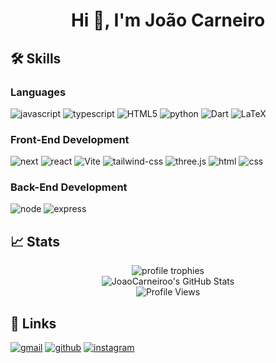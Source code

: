 <h1 align="center">Hi 👋, I'm João Carneiro</h1>

## 🛠️ Skills

### Languages

![javascript](https://img.shields.io/badge/JavaScript-323330?style=for-the-badge&logo=javascript&logoColor=F7DF1E)
![typescript](https://img.shields.io/badge/TypeScript-3178C6?style=for-the-badge&logo=typescript&logoColor=white)
![HTML5](https://img.shields.io/badge/html5-%23E34F26.svg?style=for-the-badge&logo=html5&logoColor=white)
![python](https://img.shields.io/badge/Python-3776AB?style=for-the-badge&logo=python&logoColor=white)
![Dart](https://img.shields.io/badge/dart-%230175C2.svg?style=for-the-badge&logo=dart&logoColor=white)
![LaTeX](https://img.shields.io/badge/latex-%23008080.svg?style=for-the-badge&logo=latex&logoColor=white)

### Front-End Development

![next](https://img.shields.io/badge/Next-000000?style=for-the-badge&logo=nextdotjs&logoColor=FFFFFF)
![react](https://img.shields.io/badge/React-20232A?style=for-the-badge&logo=react&logoColor=61DAFB)
![Vite](https://img.shields.io/badge/vite-%23646CFF.svg?style=for-the-badge&logo=vite&logoColor=white)
![tailwind-css](https://img.shields.io/badge/tailwind_css-06B6D4?style=for-the-badge&logo=tailwind-css&logoColor=white)
![three.js](https://img.shields.io/badge/Three.js-000000?style=for-the-badge&logo=three.js&logoColor=white)
![html](https://img.shields.io/badge/HTML5-E34F26?style=for-the-badge&logo=html5&logoColor=white)
![css](https://img.shields.io/badge/CSS3-1572B6?style=for-the-badge&logo=css3&logoColor=white)

### Back-End Development

![node](https://img.shields.io/badge/Node-5FA04E?style=for-the-badge&logo=node.js&logoColor=FFFFFF)
![express](https://img.shields.io/badge/Express-000000?style=for-the-badge&logo=express&logoColor=FFFFFF)

## 📈 Stats

<div align="center">
    <img src="https://github-profile-trophy.vercel.app/?username=JoaoCarneiroo&row=1&column=6&margin-h=8&theme=darkhub&count_private=true&margin-w=15&no-frame=true&theme=github_dark" alt="profile trophies" />
    <br />
    <img src="https://github-readme-stats.vercel.app/api?username=JoaoCarneiroo&show_icons=true&hide_border=true&theme=github_dark" alt="JoaoCarneiroo's GitHub Stats">
    <br />
    <img src="https://visitor-badge.laobi.icu/badge?page_id=JoaoCarneiroo.JoaoCarneiroo&theme=github_dark" alt="Profile Views">
</div>

## 🔗 Links

[![gmail](https://img.shields.io/badge/Gmail-D14836?style=for-the-badge&logo=Gmail&logoColor=white)](mailto:joaomiko25@gmail.com)
[![github](https://img.shields.io/badge/GitHub-000000?style=for-the-badge&logo=GitHub&logoColor=white)](https://github.com/JoaoCarneiroo)
[![instagram](https://img.shields.io/badge/Instagram-E4405F?style=for-the-badge&logo=instagram&logoColor=white)]([https://www.instagram.com/pataljunior/](https://www.instagram.com/joao_carneir0/))
